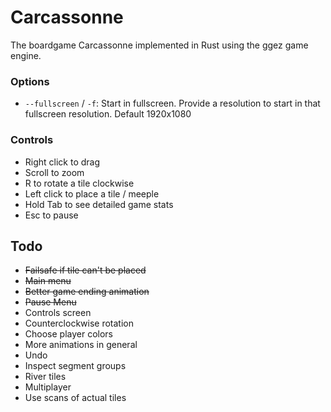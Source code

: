 # Carcassonne

The boardgame Carcassonne implemented in Rust using the ggez game engine.

### Options

 * `--fullscreen` / `-f`: Start in fullscreen. Provide a resolution to start in that fullscreen resolution. Default 1920x1080

### Controls

* Right click to drag
* Scroll to zoom
* R to rotate a tile clockwise
* Left click to place a tile / meeple
* Hold Tab to see detailed game stats
* Esc to pause

## Todo

* ~~Failsafe if tile can't be placed~~
* ~~Main menu~~
* ~~Better game ending animation~~
* ~~Pause Menu~~
* Controls screen
* Counterclockwise rotation
* Choose player colors
* More animations in general
* Undo
* Inspect segment groups
* River tiles
* Multiplayer
* Use scans of actual tiles
